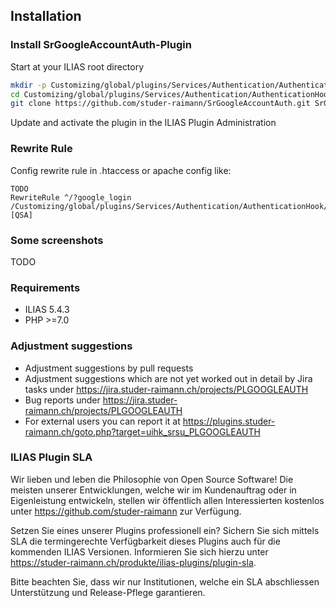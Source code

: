 ## Installation

### Install SrGoogleAccountAuth-Plugin
Start at your ILIAS root directory
```bash
mkdir -p Customizing/global/plugins/Services/Authentication/AuthenticationHook
cd Customizing/global/plugins/Services/Authentication/AuthenticationHook
git clone https://github.com/studer-raimann/SrGoogleAccountAuth.git SrGoogleAccountAuth
```
Update and activate the plugin in the ILIAS Plugin Administration

### Rewrite Rule
Config rewrite rule in .htaccess or apache config like:

```apacheconfig
TODO
RewriteRule ^/?google_login /Customizing/global/plugins/Services/Authentication/AuthenticationHook/SrGoogleAccountAuth/google_login.php [QSA]
```

### Some screenshots
TODO

### Requirements
* ILIAS 5.4.3
* PHP >=7.0

### Adjustment suggestions
* Adjustment suggestions by pull requests
* Adjustment suggestions which are not yet worked out in detail by Jira tasks under https://jira.studer-raimann.ch/projects/PLGOOGLEAUTH
* Bug reports under https://jira.studer-raimann.ch/projects/PLGOOGLEAUTH
* For external users you can report it at https://plugins.studer-raimann.ch/goto.php?target=uihk_srsu_PLGOOGLEAUTH

### ILIAS Plugin SLA
Wir lieben und leben die Philosophie von Open Source Software! Die meisten unserer Entwicklungen, welche wir im Kundenauftrag oder in Eigenleistung entwickeln, stellen wir öffentlich allen Interessierten kostenlos unter https://github.com/studer-raimann zur Verfügung.

Setzen Sie eines unserer Plugins professionell ein? Sichern Sie sich mittels SLA die termingerechte Verfügbarkeit dieses Plugins auch für die kommenden ILIAS Versionen. Informieren Sie sich hierzu unter https://studer-raimann.ch/produkte/ilias-plugins/plugin-sla.

Bitte beachten Sie, dass wir nur Institutionen, welche ein SLA abschliessen Unterstützung und Release-Pflege garantieren.
